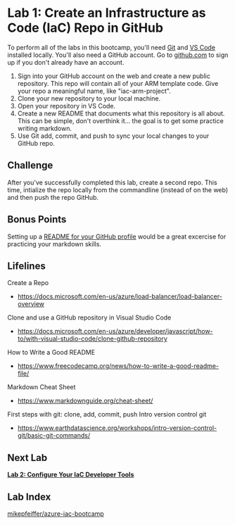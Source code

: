 # Lab 1: Create an Infrastructure as Code (IaC) Repo in GitHub

To perform all of the labs in this bootcamp, you'll need [Git](https://git-scm.com/) and [VS Code](https://code.visualstudio.com/) installed locally. You'll also need a GitHub account. Go to [github.com](https://github.com/join) to sign up if you don't already have an account.

1. Sign into your GitHub account on the web and create a new public repository. This repo will contain all of your ARM template code. Give your repo a meaningful name, like "iac-arm-project".
2. Clone your new repository to your local machine.
3. Open your repository in VS Code.
4. Create a new README that documents what this repository is all about. This can be simple, don't overthink it... the goal is to get some practice writing markdown.
5. Use Git add, commit, and push to sync your local changes to your GitHub repo.

## Challenge

After you've successfully completed this lab, create a second repo. This time, intialize the repo locally from the commandline (instead of on the web) and then push the repo GitHub.

## Bonus Points

Setting up a [README for your GitHub profile](https://towardsdatascience.com/build-a-stunning-readme-for-your-github-profile-9b80434fe5d7) would be a great excercise for practicing your markdown skills.

## Lifelines

Create a Repo
* https://docs.microsoft.com/en-us/azure/load-balancer/load-balancer-overview

Clone and use a GitHub repository in Visual Studio Code
* https://docs.microsoft.com/en-us/azure/developer/javascript/how-to/with-visual-studio-code/clone-github-repository

How to Write a Good README
* https://www.freecodecamp.org/news/how-to-write-a-good-readme-file/

Markdown Cheat Sheet
* https://www.markdownguide.org/cheat-sheet/

First steps with git: clone, add, commit, push Intro version control git
* https://www.earthdatascience.org/workshops/intro-version-control-git/basic-git-commands/

## Next Lab
**[Lab 2: Configure Your IaC Developer Tools](https://github.com/mikepfeiffer/azure-iac-bootcamp/tree/main/Lab%202)**

## Lab Index
[mikepfeiffer/azure-iac-bootcamp](https://github.com/mikepfeiffer/azure-iac-bootcamp)